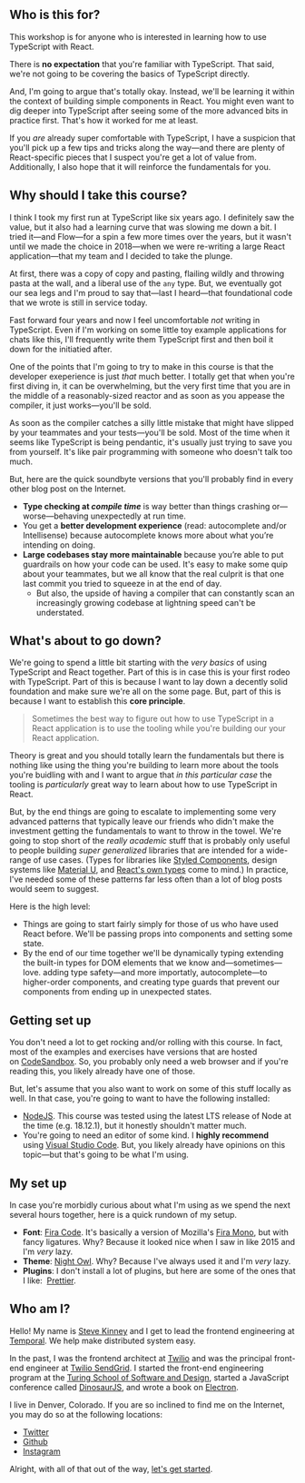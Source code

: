 ## Who is this for?

This workshop is for anyone who is interested in learning how to use TypeScript with React. 

There is **no expectation** that you're familiar with TypeScript. That said, we're not going to be covering the basics of TypeScript directly.

And, I'm going to argue that's totally okay. Instead, we'll be learning it within the context of building simple components in React. You might even want to dig deeper into TypeScript after seeing some of the more advanced bits in practice first. That's how it worked for me at least.

If you *are* already super comfortable with TypeScript, I have a suspicion that you'll pick up a few tips and tricks along the way—and there are plenty of React-specific pieces that I suspect you're get a lot of value from. Additionally, I also hope that it will reinforce the fundamentals for you.

## Why should I take this course?

I think I took my first run at TypeScript like six years ago. I definitely saw the value, but it also had a learning curve that was slowing me  down a bit. I tried it—and Flow—for a spin a few more times over the years, but it wasn't until we made the choice in 2018—when we were re-writing a large React application—that my team and I decided to take the plunge.

At first, there was a copy of copy and pasting, flailing wildly and throwing pasta at the wall, and a liberal use of the `any` type. But, we eventually got our sea legs and I'm proud to say that—last I heard—that foundational code that we wrote is still in service today.

Fast forward four years and now I feel uncomfortable *not* writing in TypeScript. Even if I'm working on some little toy example applications for chats like this, I'll frequently write them TypeScript first and then boil it down for the initiatied after.

One of the points that I'm going to try to make in this course is that the developer exeperience is just *that* much better. I totally get that when you're first diving in, it can be overwhelming, but the very first time that you are in the middle of a reasonably-sized reactor and as soon as you appease the compiler, it just works—you'll be sold.

As soon as the compiler catches a silly little mistake that might have slipped by your teammates and your tests—you'll be sold. Most of the time when it seems like TypeScript is being pendantic, it's usually just trying to save you from yourself. It's like pair programming with someone who doesn't talk too much.

But, here are the quick soundbyte versions that you'll probably find in every other blog post on the Internet.

* **Type checking at *compile time*** is way better than things crashing or—worse—behaving unexpectedly at run time.
* You get a **better development experience** (read: autocomplete and/or Intellisense) because autocomplete knows more about what you’re intending on doing.
* **Large codebases stay more maintainable** because you’re able to put guardrails on how your code can be used. It's easy to make some quip about your teammates, but we all know that the real culprit is that one last commit you tried to squeeze in at the end of day.
  * But also, the upside of having a compiler that can constantly scan an increasingly growing codebase at lightning speed can't be understated.

## What's about to go down?

We're going to spend a little bit starting with the *very basics* of using TypeScript and React together. Part of this is in case this is your first rodeo with TypeScript. Part of this is because I want to lay down a decently solid foundation and make sure we're all on the some page. But, part of this is because I want to establish this **core principle**.

 > 
 > Sometimes the best way to figure out how to use TypeScript in a React application is to use the tooling while you're building our your React application.

Theory is great and you should totally learn the fundamentals but there is nothing like using the thing you're building to learn more about the tools you're buidling with and I want to argue that *in this particular case* the tooling is *particularly* great way to learn about how to use TypeScript in React.

But, by the end things are going to escalate to implementing some very advanced patterns that typically leave our friends who didn't make the investment getting the fundamentals to want to throw in the towel. We're going to stop short of the *really academic* stuff that is probably only useful to people building *super generalized* libraries that are intended for a wide-range of use cases. (Types for libraries like [Styled Components](https://github.com/DefinitelyTyped/DefinitelyTyped), design systems like [Material U](https://github.com/mui/material-ui), and [React's own types](https://github.com/DefinitelyTyped/DefinitelyTyped) come to mind.) In practice, I've needed some of these patterns far less often than a lot of blog posts would seem to suggest.

Here is the high level:

* Things are going to start fairly simply for those of us who have used React before. We'll be passing props into components and setting some state.
* By the end of our time together we'll be dynamically typing extending the built-in types for DOM elements that we know and—sometimes—love. adding type safety—and more importatly, autocomplete—to higher-order components, and creating type guards that prevent our components from ending up in unexpected states.

## Getting set up

You don't need a lot to get rocking and/or rolling with this course. In fact, most of the examples and exercises have versions that are hosted on [CodeSandbox](https://codesandbox.io/). So, you probably only need a web browser and if you're reading this, you likely already have one of those.

But, let's assume that you also want to work on some of this stuff locally as well. In that case, you're going to want to have the following installed:

* [NodeJS](https://nodejs.org/). This course was tested using the latest LTS release of Node at the time (e.g. 18.12.1), but it honestly shouldn't matter much.
* You're going to need an editor of some kind. I **highly recommend** using [Visual Studio Code](https://code.visualstudio.com/). But, you likely already have opinions on this topic—but that's going to be what I'm using.

## My set up

In case you're morbidly curious about what I'm using as we spend the next several hours together, here is a quick rundown of my setup.

* **Font**: [Fira Code](https://github.com/tonsky/FiraCode). It's basically a version of Mozilla's [Fira Mono](https://fonts.google.com/specimen/Fira+Mono), but with fancy ligatures. Why? Because it looked nice when I saw in like 2015 and I'm *very* lazy.
* **Theme**: [Night Owl](https://marketplace.visualstudio.com/items?itemName=sdras.night-owl). Why? Because I've always used it and I'm *very* lazy.
* **Plugins**: I don't install a lot of plugins, but here are some of the ones that I like:  [Prettier](https://marketplace.visualstudio.com/items?itemName=esbenp.prettier-vscode).

## Who am I?

Hello! My name is [Steve Kinney](https://stevekinney.net/) and I get to lead the frontend engineering at [Temporal](https://temporal.io). We help make distributed system easy.

In the past, I was the frontend architect at [Twilio](https://twilio.com) and was the principal front-end engineer at [Twilio SendGrid](https://sendgrid.com). I started the front-end engineering program at the [Turing School of Software and Design](https://turing.io/), started a JavaScript conference called [DinosaurJS](https://dinosaurjs.org/), and wrote a book on [Electron](https://bit.ly/electronjs).

I live in Denver, Colorado. If you are so inclined to find me on the Internet, you may do so at the following locations:

* [Twitter](https://twitter.com/stevekinney)
* [Github](https://github.com/stevekinney)
* [Instagram](https://instagram.com/stevekinney)

Alright, with all of that out of the way, [let's get started](Using%20TypeScript%20without%20even%20trying.md).
